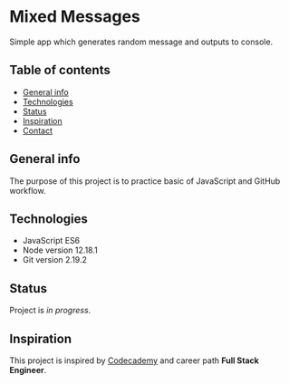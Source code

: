 # Mixed Messages

Simple app which generates random message and outputs to console.

## Table of contents

* [General info](#general-info)
* [Technologies](#technologies)
* [Status](#status)
* [Inspiration](*status)
* [Contact](#contact)

## General info

The purpose of this project is to practice basic of JavaScript and GitHub workflow.

## Technologies

* JavaScript ES6
* Node version 12.18.1
* Git version 2.19.2

## Status

Project is *in progress*.

## Inspiration

This project is inspired by [Codecademy](https://www.codecademy.com/learn/paths/full-stack-engineer-career-path) and career path **Full Stack Engineer**.
